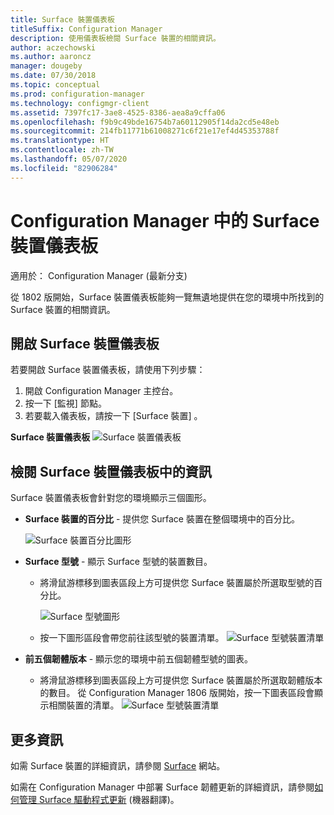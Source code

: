 ```yaml
---
title: Surface 裝置儀表板
titleSuffix: Configuration Manager
description: 使用儀表板檢閱 Surface 裝置的相關資訊。
author: aczechowski
ms.author: aaroncz
manager: dougeby
ms.date: 07/30/2018
ms.topic: conceptual
ms.prod: configuration-manager
ms.technology: configmgr-client
ms.assetid: 7397fc17-3ae8-4525-8386-aea8a9cffa06
ms.openlocfilehash: f9b9c49bde16754b7a60112905f14da2cd5e48eb
ms.sourcegitcommit: 214fb11771b61008271c6f21e17ef4d45353788f
ms.translationtype: HT
ms.contentlocale: zh-TW
ms.lasthandoff: 05/07/2020
ms.locfileid: "82906284"
---
```

# <a name="surface-device-dashboard-in-configuration-manager"></a>Configuration Manager 中的 Surface 裝置儀表板

適用於：  Configuration Manager (最新分支)

從 1802 版開始，Surface 裝置儀表板能夠一覽無遺地提供在您的環境中所找到的 Surface 裝置的相關資訊。 <!--1355788-->

## <a name="open-the-surface-device-dashboard"></a>開啟 Surface 裝置儀表板

若要開啟 Surface 裝置儀表板，請使用下列步驟： 

1. 開啟 Configuration Manager 主控台。 
2. 按一下 [監視]  節點。 
3. 若要載入儀表板，請按一下 [Surface 裝置]  。

**Surface 裝置儀表板**
![Surface 裝置儀表板](media/Surface-device-dashboard.PNG)



## <a name="reviewing-information-in-the-surface-device-dashboard"></a>檢閱 Surface 裝置儀表板中的資訊

Surface 裝置儀表板會針對您的環境顯示三個圖形。 

- **Surface 裝置的百分比** - 提供您 Surface 裝置在整個環境中的百分比。

    ![Surface 裝置百分比圖形](media/Percent-Surface-Devices.PNG)
- **Surface 型號** - 顯示 Surface 型號的裝置數目。 
  - 將滑鼠游標移到圖表區段上方可提供您 Surface 裝置屬於所選取型號的百分比。 

       ![Surface 型號圖形](media/Surface-Models-Hover.PNG)
  - 按一下圖形區段會帶您前往該型號的裝置清單。 
      ![Surface 型號裝置清單](media/Surface-Model-Device-List.PNG)

- **前五個韌體版本** - 顯示您的環境中前五個韌體型號的圖表。 
  - 將滑鼠游標移到圖表區段上方可提供您 Surface 裝置屬於所選取韌體版本的數目。 從 Configuration Manager 1806 版開始，按一下圖表區段會顯示相關裝置的清單。 <!--1358654-->
     ![Surface 型號裝置清單](media/Surface-Firmware-Hover.PNG)


## <a name="more-information"></a>更多資訊

如需 Surface 裝置的詳細資訊，請參閱 [Surface](https://www.microsoft.com/surface) 網站。

如需在 Configuration Manager 中部署 Surface 韌體更新的詳細資訊，請參閱[如何管理 Surface 驅動程式更新](https://support.microsoft.com/help/4098906) (機器翻譯)。




